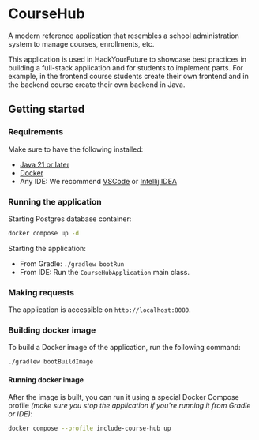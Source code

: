 # CourseHub

A modern reference application that resembles a school administration system to manage courses, enrollments, etc.

This application is used in HackYourFuture to showcase best practices in building a full-stack application and for
students to implement parts. For example, in the frontend course students create their own frontend and in the backend
course create their own backend in Java.

## Getting started

### Requirements

Make sure to have the following installed:

* [Java 21 or later](https://adoptium.net/temurin/releases)
* [Docker](https://www.docker.com/products/docker-desktop/)
* Any IDE: We recommend [VSCode](https://code.visualstudio.com/download)
  or [Intellij IDEA](https://www.jetbrains.com/idea/download/?section=mac)

### Running the application

Starting Postgres database container:

```bash
docker compose up -d
```

Starting the application:

* From Gradle: `./gradlew bootRun`
* From IDE: Run the `CourseHubApplication` main class.

### Making requests

The application is accessible on `http://localhost:8080`.

### Building docker image

To build a Docker image of the application, run the following command:
```bash
./gradlew bootBuildImage
```

#### Running docker image

After the image is built, you can run it using a special Docker Compose profile _(make sure you stop the application if you're running it from Gradle or IDE)_:
```bash
docker compose --profile include-course-hub up
```
